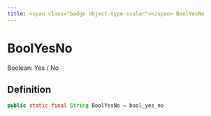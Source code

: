 ```yaml
---
title: <span class="badge object-type-scalar"></span> BoolYesNo
---
```

# <span class="badge object-type-scalar"></span> BoolYesNo

Boolean: Yes / No

## Definition

```java
public static final String BoolYesNo = bool_yes_no
```
